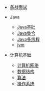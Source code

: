 
* [备战面试](./docs/面试/1备战面试.md)
  
* Java

  * [Java基础](./docs/java/1面试题总结-Java基础.md)
  * [Java集合](./docs/java/2Java集合.md)
  * [Java多线程](./docs/java/3Java多线程.md)
  * [jvm](./docs/java/4jvm.md)

* 计算机基础

  * [计算机网络](./docs/计算机基础/1计算机网络.md)
  * [数据结构](./docs/计算机基础/2数据结构.md)
  * [算法](./docs/计算机基础/3算法.md)
  * [操作系统](./docs/计算机基础/4操作系统.md)

  

